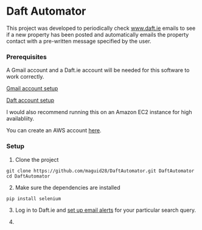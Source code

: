 # Daft Automator

This project was developed to periodically check www.daft.ie emails to see if a new property has been posted and automatically emails the property contact with a pre-written message specified by the user.


### Prerequisites

A Gmail account and a Daft.ie account will be needed for this software to work correctly.

[Gmail account setup](https://accounts.google.com/SignUp?hl=en)

[Daft account setup](https://www.daft.ie/my-daft/?register[u]=1)

I would also recommend running this on an Amazon EC2 instance for high availabliity.

You can create an AWS account [here](https://aws.amazon.com).

### Setup

1. Clone the project
```
git clone https://github.com/maguid28/DaftAutomator.git DaftAutomator
cd DaftAutomator
```

2. Make sure the dependencies are installed
```
pip install selenium
```

3. Log in to Daft.ie and [set up email alerts](https://www.daft.ie/emailalerts.daft) for your particular search query.

4. 
